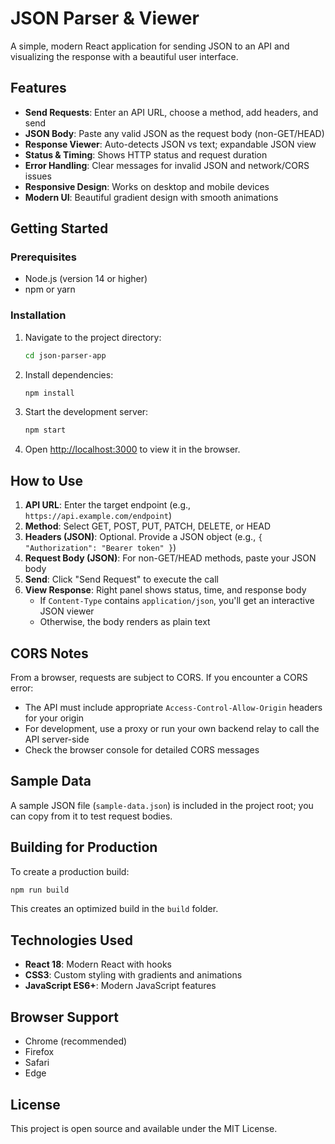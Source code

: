# JSON Parser & Viewer

A simple, modern React application for sending JSON to an API and visualizing the response with a beautiful user interface.

## Features

- **Send Requests**: Enter an API URL, choose a method, add headers, and send
- **JSON Body**: Paste any valid JSON as the request body (non-GET/HEAD)
- **Response Viewer**: Auto-detects JSON vs text; expandable JSON view
- **Status & Timing**: Shows HTTP status and request duration
- **Error Handling**: Clear messages for invalid JSON and network/CORS issues
- **Responsive Design**: Works on desktop and mobile devices
- **Modern UI**: Beautiful gradient design with smooth animations

## Getting Started

### Prerequisites

- Node.js (version 14 or higher)
- npm or yarn

### Installation

1. Navigate to the project directory:
   ```bash
   cd json-parser-app
   ```

2. Install dependencies:
   ```bash
   npm install
   ```

3. Start the development server:
   ```bash
   npm start
   ```

4. Open [http://localhost:3000](http://localhost:3000) to view it in the browser.

## How to Use

1. **API URL**: Enter the target endpoint (e.g., `https://api.example.com/endpoint`)
2. **Method**: Select GET, POST, PUT, PATCH, DELETE, or HEAD
3. **Headers (JSON)**: Optional. Provide a JSON object (e.g., `{ "Authorization": "Bearer token" }`)
4. **Request Body (JSON)**: For non-GET/HEAD methods, paste your JSON body
5. **Send**: Click "Send Request" to execute the call
6. **View Response**: Right panel shows status, time, and response body
   - If `Content-Type` contains `application/json`, you'll get an interactive JSON viewer
   - Otherwise, the body renders as plain text

## CORS Notes

From a browser, requests are subject to CORS. If you encounter a CORS error:

- The API must include appropriate `Access-Control-Allow-Origin` headers for your origin
- For development, use a proxy or run your own backend relay to call the API server-side
- Check the browser console for detailed CORS messages

## Sample Data

A sample JSON file (`sample-data.json`) is included in the project root; you can copy from it to test request bodies.

## Building for Production

To create a production build:

```bash
npm run build
```

This creates an optimized build in the `build` folder.

## Technologies Used

- **React 18**: Modern React with hooks
- **CSS3**: Custom styling with gradients and animations
- **JavaScript ES6+**: Modern JavaScript features

## Browser Support

- Chrome (recommended)
- Firefox
- Safari
- Edge

## License

This project is open source and available under the MIT License. 